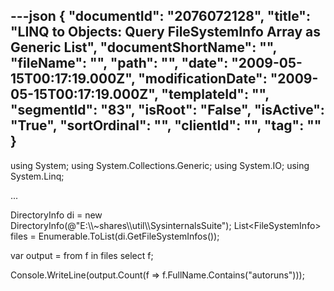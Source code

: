 ---json
{
  "documentId": "2076072128",
  "title": "LINQ to Objects: Query FileSystemInfo Array as Generic List",
  "documentShortName": "",
  "fileName": "",
  "path": "",
  "date": "2009-05-15T00:17:19.000Z",
  "modificationDate": "2009-05-15T00:17:19.000Z",
  "templateId": "",
  "segmentId": "83",
  "isRoot": "False",
  "isActive": "True",
  "sortOrdinal": "",
  "clientId": "",
  "tag": ""
}
---

using System;
using System.Collections.Generic;
using System.IO;
using System.Linq;

...

DirectoryInfo di = new DirectoryInfo(@&quot;E:&bsol;&bsol;~shares&bsol;&bsol;util&bsol;&bsol;SysinternalsSuite&quot;);
List&lt;FileSystemInfo&gt; files = Enumerable.ToList(di.GetFileSystemInfos());

var output = from f in files
             select f;

Console.WriteLine(output.Count(f =&gt; f.FullName.Contains(&quot;autoruns&quot;)));
